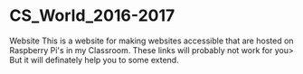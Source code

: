 # CS_World_2016-2017
Website
This is a website for making websites accessible that are hosted on Raspberry Pi's in my Classroom. These links will probably not work for you>
But it will definately help you to some extend.
